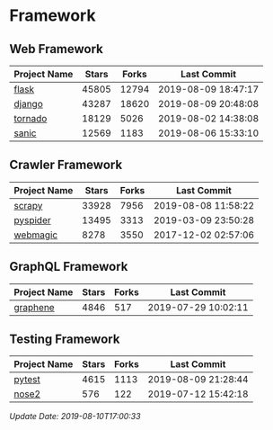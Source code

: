 # Framework

## Web Framework

| Project Name | Stars | Forks | Last Commit |
| ------------ | ----- | ----- | ----------- |
| [flask](https://github.com/pallets/flask) | 45805 | 12794 | 2019-08-09 18:47:17 |
| [django](https://github.com/django/django) | 43287 | 18620 | 2019-08-09 20:48:08 |
| [tornado](https://github.com/tornadoweb/tornado) | 18129 | 5026 | 2019-08-02 14:38:08 |
| [sanic](https://github.com/huge-success/sanic) | 12569 | 1183 | 2019-08-06 15:33:10 |

## Crawler Framework

| Project Name | Stars | Forks | Last Commit |
| ------------ | ----- | ----- | ----------- |
| [scrapy](https://github.com/scrapy/scrapy) | 33928 | 7956 | 2019-08-08 11:58:22 |
| [pyspider](https://github.com/binux/pyspider) | 13495 | 3313 | 2019-03-09 23:50:28 |
| [webmagic](https://github.com/code4craft/webmagic) | 8278 | 3550 | 2017-12-02 02:57:06 |

## GraphQL Framework

| Project Name | Stars | Forks | Last Commit |
| ------------ | ----- | ----- | ----------- |
| [graphene](https://github.com/graphql-python/graphene) | 4846 | 517 | 2019-07-29 10:02:11 |

## Testing Framework

| Project Name | Stars | Forks | Last Commit |
| ------------ | ----- | ----- | ----------- |
| [pytest](https://github.com/pytest-dev/pytest) | 4615 | 1113 | 2019-08-09 21:28:44 |
| [nose2](https://github.com/nose-devs/nose2) | 576 | 122 | 2019-07-12 15:42:18 |

*Update Date: 2019-08-10T17:00:33*